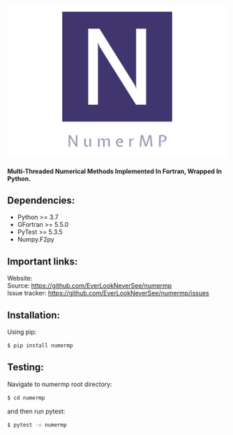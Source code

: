 ![](logo.png)

#### Multi-Threaded Numerical Methods Implemented In Fortran, Wrapped In Python.

## Dependencies:
* Python >= 3.7
* GFortran >= 5.5.0
* PyTest >= 5.3.5
* Numpy.F2py

## Important links:
Website:  
Source: https://github.com/EverLookNeverSee/numermp  
Issue tracker: https://github.com/EverLookNeverSee/numermp/issues

## Installation:
Using pip:
```bash
$ pip install numermp
```

## Testing:
Navigate to numermp root directory:
```bash
$ cd numermp
```
and then run pytest:
```bash
$ pytest -v numermp
```